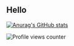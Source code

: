 ## Hello

[![Anurag's GitHub stats](https://github-readme-stats.vercel.app/api?username=musashii634)](https://github.com/anuraghazra/github-readme-stats)


![Profile views counter](https://komarev.com/ghpvc/?username=musashii&&style=flat-square)  

